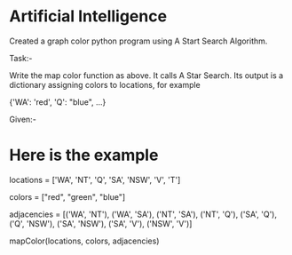 # Artificial Intelligence

Created a graph color python program using A Start Search Algorithm.

Task:-

Write the map color function as above. It calls A Star Search. Its output is a dictionary assigning colors to locations, for example

{'WA': 'red', 'Q': "blue", ...}

Given:-

#  Here is the example 
locations = ['WA', 'NT', 'Q', 'SA', 'NSW', 'V', 'T']

colors = ["red", "green", "blue"]

adjacencies = [('WA', 'NT'), ('WA', 'SA'), ('NT', 'SA'), ('NT', 'Q'), 
               ('SA', 'Q'), ('Q', 'NSW'), ('SA', 'NSW'), ('SA', 'V'),
               ('NSW', 'V')]

mapColor(locations, colors, adjacencies)

